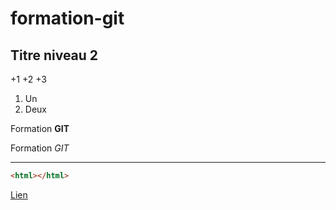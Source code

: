 # formation-git


## Titre niveau 2

+1
+2
+3

1. Un
2. Deux

Formation **GIT**

Formation *GIT*

---

```html
<html></html>
```

[Lien](http://google.fr)
